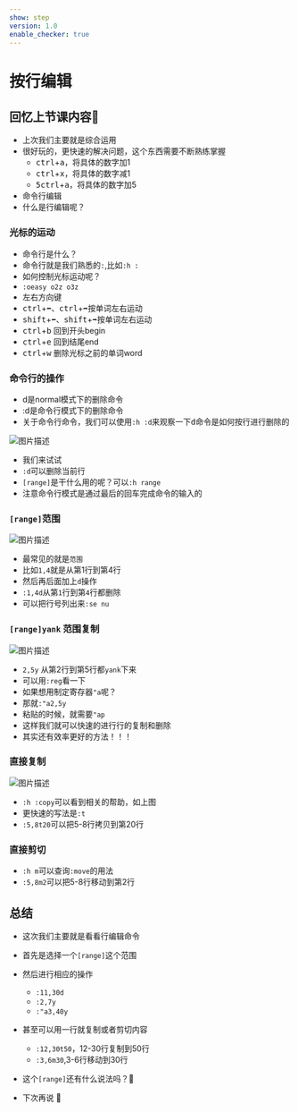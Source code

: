 ```yaml
---
show: step
version: 1.0
enable_checker: true
---
```


# 按行编辑

## 回忆上节课内容🤔


- 上次我们主要就是综合运用
- 很好玩的，更快速的解决问题，这个东西需要不断熟练掌握
	- <kbd>ctrl</kbd>+<kbd>a</kbd>，将具体的数字加1
 	- <kbd>ctrl</kbd>+<kbd>x</kbd>，将具体的数字减1
 	- <kbd>5</kbd><kbd>ctrl</kbd>+<kbd>a</kbd>，将具体的数字加5
- 命令行编辑
- 什么是行编辑呢？

### 光标的运动
- 命令行是什么？
- 命令行就是我们熟悉的`:`,比如`:h :`
- 如何控制光标运动呢？
- `:oeasy o2z o3z`
- 左右方向键 
- <kbd>ctrl</kbd>+<kbd>⬅️</kbd>、<kbd>ctrl</kbd>+<kbd>➡️️</kbd>按单词左右运动
- <kbd>shift</kbd>+<kbd>⬅️</kbd>、<kbd>shift</kbd>+<kbd>➡️️</kbd>按单词左右运动
- <kbd>ctrl</kbd>+<kbd>b</kbd> 回到开头begin
- <kbd>ctrl</kbd>+<kbd>e️</kbd> 回到结尾end
- <kbd>ctrl</kbd>+<kbd>w</kbd> 删除光标之前的单词word

### 命令行的操作

- d是normal模式下的删除命令
- :d是命令行模式下的删除命令
- 关于命令行命令，我们可以使用`:h :d`来观察一下<kbd>d</kbd>命令是如何按行进行删除的

![图片描述](https://doc.shiyanlou.com/courses/uid1190679-20210201-1612173619112)

- 我们来试试 
- `:d`可以删除当前行
- `[range]`是干什么用的呢？可以`:h range`
- 注意命令行模式是通过最后的回车<CR>完成命令的输入的


### `[range]`范围

![图片描述](https://doc.shiyanlou.com/courses/uid1190679-20210201-1612173821588)

- 最常见的就是`范围`
- 比如`1,4`就是从第1行到第4行
- 然后再后面加上`d`操作
- `:1,4d`从第`1`行到第`4`行都删除
- 可以把行号列出来`:se nu`

### `[range]yank` 范围复制

![图片描述](https://doc.shiyanlou.com/courses/uid1190679-20210201-1612174190249)

- `2,5y` 从第2行到第5行都`yank`下来
- 可以用`:reg`看一下
- 如果想用制定寄存器`"a`呢？
- 那就`:"a2,5y`
- 粘贴的时候，就需要`"ap`
- 这样我们就可以快速的进行行的复制和删除
- 其实还有效率更好的方法！！！


### 直接复制

![图片描述](https://doc.shiyanlou.com/courses/uid1190679-20210201-1612177212803)

- `:h :copy`可以看到相关的帮助，如上图
- 更快速的写法是`:t`
- `:5,8t20`可以把5-8行拷贝到第20行

### 直接剪切

- `:h m`可以查询`:move`的用法
- `:5,8m2`可以把5-8行移动到第2行




## 总结

- 这次我们主要就是看看行编辑命令
- 首先是选择一个`[range]`这个范围
- 然后进行相应的操作
	- `:11,30d`
 	- `:2,7y`
 	- `:"a3,40y`
- 甚至可以用一行就复制或者剪切内容
	- `:12,30t50`，12-30行复制到50行
	- `:3,6m30`,3-6行移动到30行

- 这个`[range]`还有什么说法吗？🤔
- 下次再说 👋







